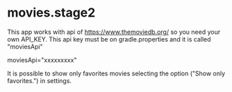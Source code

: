 # movies.stage2

This app works with api of https://www.themoviedb.org/ so you need your own API_KEY.
This api key must be on gradle.properties and it is called "moviesApi"

moviesApi="xxxxxxxxx"

It is possible to show only favorites movies selecting the option ("Show only favorites.") in settings.
